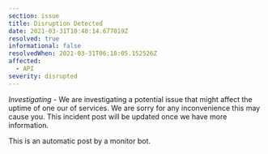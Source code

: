 ```yaml
---
section: issue
title: Disruption Detected
date: 2021-03-31T10:40:14.677019Z
resolved: true
informational: false
resolvedWhen: 2021-03-31T06:18:05.152526Z
affected:
  - API
severity: disrupted
---
```

*Investigating* - We are investigating a potential issue that might affect the uptime of one our of services. We are sorry for any inconvenience this may cause you. This incident post will be updated once we have more information.

This is an automatic post by a monitor bot.
        